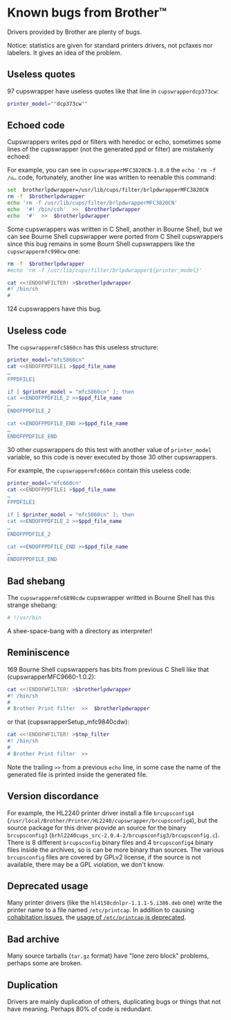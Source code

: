 Known bugs from Brother™
========================

Drivers provided by Brother are plenty of bugs.

Notice: statistics are given for standard printers drivers, not pcfaxes nor labelers. It gives an idea of the problem.

Useless quotes
--------------

97 cupswrapper have useless quotes like that line in ``cupswrapperdcp373cw``:

```sh
printer_model=""dcp373cw""
```

Echoed code
-----------

Cupswrappers writes ppd or filters with heredoc or echo, sometimes some lines of the cupswrapper (not the generated ppd or filter) are mistakenly echoed:

For example, you can see in ``cupswrapperMFC3820CN-1.0.0`` the ``echo 'rm -f /u…`` code, fortunately, another line was written to reenable this command:

```sh
set  brotherlpdwrapper=/usr/lib/cups/filter/brlpdwrapperMFC3820CN
rm -f  $brotherlpdwrapper
echo 'rm -f /usr/lib/cups/filter/brlpdwrapperMFC3820CN'
echo  '#! /bin/csh'  >>  $brotherlpdwrapper
echo  '#'  >>  $brotherlpdwrapper
```

Some cupswrappers was written in C Shell, another in Bourne Shell, but we can see Bourne Shell cupswrapper were ported from C Shell cupswrappers since this bug remains in some Bourn Shell cupswrappers like the ``cupswrappermfc990cw`` one:

```sh
rm -f  $brotherlpdwrapper
#echo 'rm -f /usr/lib/cups/filter/brlpdwrapper${printer_model}'

cat <<!ENDOFWFILTER! >$brotherlpdwrapper
#! /bin/sh
#
```

124 cupswrappers have this bug.

Useless code
------------

The ``cupswrappermfc5860cn`` has this useless structure:

```sh
printer_model="mfc5860cn"
cat <<ENDOFPPDFILE1 >$ppd_file_name
…
FPPDFILE1

if [ $printer_model = "mfc5860cn" ]; then
cat <<ENDOFPPDFILE_2 >>$ppd_file_name
…
ENDOFPPDFILE_2

cat <<ENDOFPPDFILE_END >>$ppd_file_name
…
ENDOFPPDFILE_END
```

30 other cupswrappers do this test with another value of ``printer_model`` variable, so this code is never executed by those 30 other cupswrappers.

For example, the ``cupswrappermfc660cn`` contain this useless code:


```sh
printer_model="mfc660cn"
cat <<ENDOFPPDFILE1 >$ppd_file_name
…
FPPDFILE1

if [ $printer_model = "mfc5860cn" ]; then
cat <<ENDOFPPDFILE_2 >>$ppd_file_name
…
ENDOFPPDFILE_2

cat <<ENDOFPPDFILE_END >>$ppd_file_name
…
ENDOFPPDFILE_END
```


Bad shebang
-----------

The ``cupswrappermfc6890cdw`` cupswrapper writted in Bourne Shell has this strange shebang:

```sh
# !/usr/bin
```

A shee-space-bang with a directory as interpreter!

Reminiscence
------------

169 Bourne Shell cupswrappers has bits from previous C Shell like that (cupswrapperMFC9660-1.0.2):

```sh
cat <<!ENDOFWFILTER! >$brotherlpdwrapper
#! /bin/sh
#
# Brother Print filter  >>  $brotherlpdwrapper
```

or that (cupswrapperSetup_mfc9840cdw):

```sh
cat <<!ENDOFWFILTER! >$tmp_filter
#! /bin/sh
#
# Brother Print filter  >>
```

Note the trailing ``>>`` from a previous ``echo`` line, in some case the name of the generated file is printed inside the generated file.

Version discordance
-------------------

For example, the HL2240 printer driver install a file ``brcupsconfig4`` (``/usr/local/Brother/Printer/HL2240/cupswrapper/brcupsconfig4``), but the source package for this driver provide an source for the binary ``brcupsconfig3`` (``brhl2240cups_src-2.0.4-2/brcupsconfig3/brcupsconfig.c``). There is 8 different ``brcupsconfig`` binary files and 4 ``brcupsconfig4`` binary files inside the archives, so is can be more binary than sources.  The various ``brcupsconfig`` files are covered by GPLv2 license, if the source is not available, there may be a GPL violation, we don't know.

Deprecated usage
----------------

Many printer drivers (like the ``hl4150cdnlpr-1.1.1-5.i386.deb`` one) write the printer name to a file named ``/etc/printcap``. In addition to causing [cohabitation issues](cohabitation_issues.md), the [usage of ``/etc/printcap`` is deprecated](http://debian-handbook.info/browse/stable/sect.config-printing.html).

Bad archive
-----------

Many source tarballs (``tar.gz`` format) have "lone zero block" problems, perhaps some are broken.

Duplication
-----------

Drivers are mainly duplication of others, duplicating bugs or things that not have meaning. Perhaps 80% of code is redundant.
